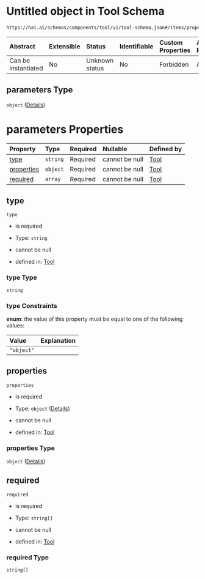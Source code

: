 # Untitled object in Tool Schema

```txt
https://hai.ai/schemas/components/tool/v1/tool-schema.json#/items/properties/function/properties/parameters
```



| Abstract            | Extensible | Status         | Identifiable | Custom Properties | Additional Properties | Access Restrictions | Defined In                                                                                           |
| :------------------ | :--------- | :------------- | :----------- | :---------------- | :-------------------- | :------------------ | :--------------------------------------------------------------------------------------------------- |
| Can be instantiated | No         | Unknown status | No           | Forbidden         | Allowed               | none                | [tool.schema.json\*](../../https:/hai.ai/schemas/=./schemas/tool.schema.json "open original schema") |

## parameters Type

`object` ([Details](tool-items-properties-function-properties-parameters.md))

# parameters Properties

| Property                  | Type     | Required | Nullable       | Defined by                                                                                                                                                                                                                |
| :------------------------ | :------- | :------- | :------------- | :------------------------------------------------------------------------------------------------------------------------------------------------------------------------------------------------------------------------ |
| [type](#type)             | `string` | Required | cannot be null | [Tool](tool-items-properties-function-properties-parameters-properties-type.md "https://hai.ai/schemas/components/tool/v1/tool-schema.json#/items/properties/function/properties/parameters/properties/type")             |
| [properties](#properties) | `object` | Required | cannot be null | [Tool](tool-items-properties-function-properties-parameters-properties-properties.md "https://hai.ai/schemas/components/tool/v1/tool-schema.json#/items/properties/function/properties/parameters/properties/properties") |
| [required](#required)     | `array`  | Required | cannot be null | [Tool](tool-items-properties-function-properties-parameters-properties-required.md "https://hai.ai/schemas/components/tool/v1/tool-schema.json#/items/properties/function/properties/parameters/properties/required")     |

## type



`type`

* is required

* Type: `string`

* cannot be null

* defined in: [Tool](tool-items-properties-function-properties-parameters-properties-type.md "https://hai.ai/schemas/components/tool/v1/tool-schema.json#/items/properties/function/properties/parameters/properties/type")

### type Type

`string`

### type Constraints

**enum**: the value of this property must be equal to one of the following values:

| Value      | Explanation |
| :--------- | :---------- |
| `"object"` |             |

## properties



`properties`

* is required

* Type: `object` ([Details](tool-items-properties-function-properties-parameters-properties-properties.md))

* cannot be null

* defined in: [Tool](tool-items-properties-function-properties-parameters-properties-properties.md "https://hai.ai/schemas/components/tool/v1/tool-schema.json#/items/properties/function/properties/parameters/properties/properties")

### properties Type

`object` ([Details](tool-items-properties-function-properties-parameters-properties-properties.md))

## required



`required`

* is required

* Type: `string[]`

* cannot be null

* defined in: [Tool](tool-items-properties-function-properties-parameters-properties-required.md "https://hai.ai/schemas/components/tool/v1/tool-schema.json#/items/properties/function/properties/parameters/properties/required")

### required Type

`string[]`
